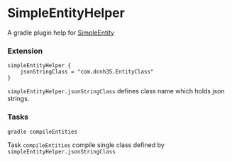 # SimpleEntityHelper
A gradle plugin help for [SimpleEntity](https://github.com/lambor/SimpleEntity)

### Extension
```
simpleEntityHelper {
    jsonStringClass = "com.dcnh35.EntityClass"
}
```

`simpleEntityHelper.jsonStringClass` defines class name which holds json strings.

### Tasks
```
gradle compileEntities
```

Task `compileEntities` compile single class defined by `simpleEntityHelper.jsonStringClass`